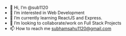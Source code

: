 - 👋 Hi, I’m @sub1120
- 👀 I’m interested in Web Development
- 🌱 I’m currently learning ReactJS and Express.
- 💞️ I’m looking to collaborate/work on Full Stack Projects
- 📫 How to reach me subhamsahu1120@gmail.com

<!---
sub1120/sub1120 is a ✨ special ✨ repository because its `README.md` (this file) appears on your GitHub profile.
You can click the Preview link to take a look at your changes.
--->
